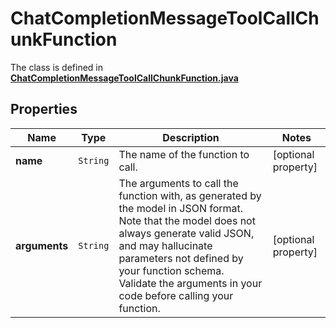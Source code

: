 

# ChatCompletionMessageToolCallChunkFunction

The class is defined in **[ChatCompletionMessageToolCallChunkFunction.java](../../src/main/java/org/openapitools/model/ChatCompletionMessageToolCallChunkFunction.java)**

## Properties

Name | Type | Description | Notes
------------ | ------------- | ------------- | -------------
**name** | `String` | The name of the function to call. |  [optional property]
**arguments** | `String` | The arguments to call the function with, as generated by the model in JSON format. Note that the model does not always generate valid JSON, and may hallucinate parameters not defined by your function schema. Validate the arguments in your code before calling your function. |  [optional property]




